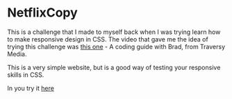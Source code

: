 # NetflixCopy
This is a challenge that I made to myself back when I was trying learn how to make responsive design in CSS. The video that gave me the idea of trying this challenge was [this one](https://www.youtube.com/watch?v=P7t13SGytRk) - A coding guide with Brad, from Traversy Media.

This is a very simple website, but is a good way of testing your responsive skills in CSS.

In you try it [here](mendes13.github.io/NetflixClone)

